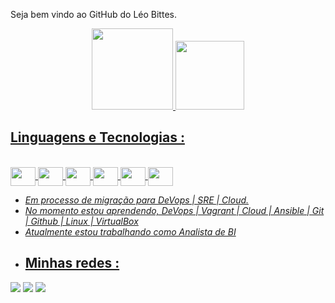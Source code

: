  Seja bem vindo ao GitHub do Léo Bittes.
<div align="center">
  <a href="https://github.com/Leobittes">
  <img height="130em" src="https://github-readme-stats.vercel.app/api?username=Leobittes&show_icons=true&theme=dracula&include_all_commits=true&count_private=true"/>
  <img height="110em" src="https://github-readme-stats.vercel.app/api/top-langs/?username=Leobittes&layout=compact&langs_count=7&theme=dracula">
   
</div>
  
 ## Linguagens e Tecnologias :
</div>
  <div style="display: inline_block"><br>
  <img align="center" height="30" width="40" src="https://cdn.jsdelivr.net/gh/devicons/devicon/icons/linux/linux-original.svg">
  <img align="center" height="30" width="40" src="https://cdn.jsdelivr.net/gh/devicons/devicon/icons/git/git-original.svg">
  <img align="center" height="30" width="40" src="https://cdn.jsdelivr.net/gh/devicons/devicon/icons/vagrant/vagrant-original.svg">
  <img align="center" height="30" width="40" src="https://cdn.jsdelivr.net/gh/devicons/devicon/icons/visualstudio/visualstudio-plain.svg">
  <img align="center" height="30" width="40" src="https://cdn.jsdelivr.net/gh/devicons/devicon/icons/oracle/oracle-original.svg">
  <img align="center" height="30" width="40" src="https://cdn.jsdelivr.net/gh/devicons/devicon/icons/ansible/ansible-original.svg">
  
</div>


-  _Em processo de migração para DeVops | SRE | Cloud._ 
-  _No momento estou aprendendo, DeVops | Vagrant | Cloud | Ansible | Git | Github | Linux | VirtualBox_
-  _Atualmente estou trabalhando como Analista de BI_
-    
  ## Minhas redes :
<div> 
  <a href="https://www.instagram.com/bittesleo/" target="_blank"><img src="https://img.shields.io/badge/-Instagram-%23E4405F?style=for-the-badge&logo=instagram&logoColor=white" target="_blank"></a>
  <a href="https://www.linkedin.com/in/leonardobittes/" target="_blank"><img src="https://img.shields.io/badge/-LinkedIn-%230077B5?style=for-the-badge&logo=linkedin&logoColor=white" target="_blank"></a> 
  <a href = "mailto:contatodebittes@gmail.com"><img src="https://img.shields.io/badge/-Gmail-%23333?style=for-the-badge&logo=gmail&logoColor=white" target="_blank"></a>
  </div>       
          
